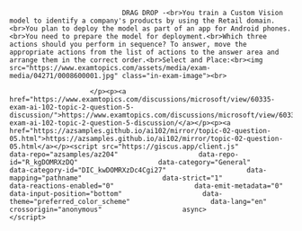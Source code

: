 <p class="card-text">
							
								DRAG DROP -<br>You train a Custom Vision model to identify a company's products by using the Retail domain.<br>You plan to deploy the model as part of an app for Android phones.<br>You need to prepare the model for deployment.<br>Which three actions should you perform in sequence? To answer, move the appropriate actions from the list of actions to the answer area and arrange them in the correct order.<br>Select and Place:<br><img src="https://www.examtopics.com/assets/media/exam-media/04271/0008600001.jpg" class="in-exam-image"><br>
							
						</p><p><a href="https://www.examtopics.com/discussions/microsoft/view/60335-exam-ai-102-topic-2-question-5-discussion/">https://www.examtopics.com/discussions/microsoft/view/60335-exam-ai-102-topic-2-question-5-discussion/</a></p><p><a href="https://azsamples.github.io/ai102/mirror/topic-02-question-05.html">https://azsamples.github.io/ai102/mirror/topic-02-question-05.html</a></p><script src="https://giscus.app/client.js"                    data-repo="azsamples/az204"                    data-repo-id="R_kgDOMRXzDQ"                    data-category="General"                    data-category-id="DIC_kwDOMRXzDc4Cgi27"                    data-mapping="pathname"                    data-strict="1"                    data-reactions-enabled="0"                    data-emit-metadata="0"                    data-input-position="bottom"                    data-theme="preferred_color_scheme"                    data-lang="en"                    crossorigin="anonymous"                    async>                    </script>